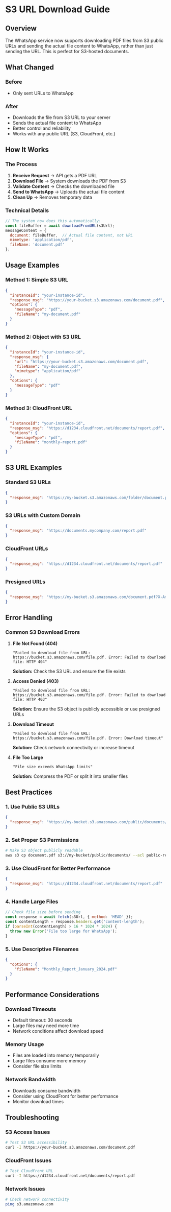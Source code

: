 # S3 URL Download Guide

## Overview

The WhatsApp service now supports downloading PDF files from S3 public URLs and sending the actual file content to WhatsApp, rather than just sending the URL. This is perfect for S3-hosted documents.

## What Changed

### Before
- Only sent URLs to WhatsApp

### After
- Downloads the file from S3 URL to your server
- Sends the actual file content to WhatsApp
- Better control and reliability
- Works with any public URL (S3, CloudFront, etc.)

## How It Works

### The Process
1. **Receive Request** → API gets a PDF URL
2. **Download File** → System downloads the PDF from S3
3. **Validate Content** → Checks the downloaded file
4. **Send to WhatsApp** → Uploads the actual file content
5. **Clean Up** → Removes temporary data

### Technical Details
```javascript
// The system now does this automatically:
const fileBuffer = await downloadFromURL(s3Url);
messageContent = {
  document: fileBuffer,  // Actual file content, not URL
  mimetype: 'application/pdf',
  fileName: 'document.pdf'
};
```

## Usage Examples

### Method 1: Simple S3 URL
```json
{
  "instanceId": "your-instance-id",
  "response_msg": "https://your-bucket.s3.amazonaws.com/document.pdf",
  "options": {
    "messageType": "pdf",
    "fileName": "my-document.pdf"
  }
}
```

### Method 2: Object with S3 URL
```json
{
  "instanceId": "your-instance-id",
  "response_msg": {
    "url": "https://your-bucket.s3.amazonaws.com/document.pdf",
    "fileName": "my-document.pdf",
    "mimetype": "application/pdf"
  },
  "options": {
    "messageType": "pdf"
  }
}
```

### Method 3: CloudFront URL
```json
{
  "instanceId": "your-instance-id",
  "response_msg": "https://d1234.cloudfront.net/documents/report.pdf",
  "options": {
    "messageType": "pdf",
    "fileName": "monthly-report.pdf"
  }
}
```

## S3 URL Examples

### Standard S3 URLs
```json
{
  "response_msg": "https://my-bucket.s3.amazonaws.com/folder/document.pdf"
}
```

### S3 URLs with Custom Domain
```json
{
  "response_msg": "https://documents.mycompany.com/report.pdf"
}
```

### CloudFront URLs
```json
{
  "response_msg": "https://d1234.cloudfront.net/documents/report.pdf"
}
```

### Presigned URLs
```json
{
  "response_msg": "https://my-bucket.s3.amazonaws.com/document.pdf?X-Amz-Algorithm=AWS4-HMAC-SHA256&X-Amz-Credential=..."
}
```


## Error Handling

### Common S3 Download Errors

1. **File Not Found (404)**
   ```
   "Failed to download file from URL: https://bucket.s3.amazonaws.com/file.pdf. Error: Failed to download file: HTTP 404"
   ```
   **Solution:** Check the S3 URL and ensure the file exists

2. **Access Denied (403)**
   ```
   "Failed to download file from URL: https://bucket.s3.amazonaws.com/file.pdf. Error: Failed to download file: HTTP 403"
   ```
   **Solution:** Ensure the S3 object is publicly accessible or use presigned URLs

3. **Download Timeout**
   ```
   "Failed to download file from URL: https://bucket.s3.amazonaws.com/file.pdf. Error: Download timeout"
   ```
   **Solution:** Check network connectivity or increase timeout

4. **File Too Large**
   ```
   "File size exceeds WhatsApp limits"
   ```
   **Solution:** Compress the PDF or split it into smaller files

## Best Practices

### 1. **Use Public S3 URLs**
```json
{
  "response_msg": "https://my-bucket.s3.amazonaws.com/public/documents/report.pdf"
}
```

### 2. **Set Proper S3 Permissions**
```bash
# Make S3 object publicly readable
aws s3 cp document.pdf s3://my-bucket/public/documents/ --acl public-read
```

### 3. **Use CloudFront for Better Performance**
```json
{
  "response_msg": "https://d1234.cloudfront.net/documents/report.pdf"
}
```

### 4. **Handle Large Files**
```javascript
// Check file size before sending
const response = await fetch(s3Url, { method: 'HEAD' });
const contentLength = response.headers.get('content-length');
if (parseInt(contentLength) > 16 * 1024 * 1024) {
  throw new Error('File too large for WhatsApp');
}
```

### 5. **Use Descriptive Filenames**
```json
{
  "options": {
    "fileName": "Monthly_Report_January_2024.pdf"
  }
}
```

## Performance Considerations

### Download Timeouts
- Default timeout: 30 seconds
- Large files may need more time
- Network conditions affect download speed

### Memory Usage
- Files are loaded into memory temporarily
- Large files consume more memory
- Consider file size limits

### Network Bandwidth
- Downloads consume bandwidth
- Consider using CloudFront for better performance
- Monitor download times

## Troubleshooting

### S3 Access Issues
```bash
# Test S3 URL accessibility
curl -I https://your-bucket.s3.amazonaws.com/document.pdf
```

### CloudFront Issues
```bash
# Test CloudFront URL
curl -I https://d1234.cloudfront.net/documents/report.pdf
```

### Network Issues
```bash
# Check network connectivity
ping s3.amazonaws.com
```
